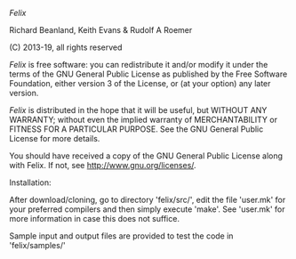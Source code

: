 
*Felix*

Richard Beanland, Keith Evans & Rudolf A Roemer

(C) 2013-19, all rights reserved

*Felix* is free software: you can redistribute it and/or modify
it under the terms of the GNU General Public License as published by
the Free Software Foundation, either version 3 of the License, or
(at your option) any later version.

*Felix* is distributed in the hope that it will be useful,
but WITHOUT ANY WARRANTY; without even the implied warranty of
MERCHANTABILITY or FITNESS FOR A PARTICULAR PURPOSE.  See the
GNU General Public License for more details.

You should have received a copy of the GNU General Public License
along with Felix.  If not, see <http://www.gnu.org/licenses/>.

Installation:

After download/cloning, go to directory 'felix/src/', edit the file 'user.mk' for your preferred compilers and then simply execute 'make'. See 'user.mk' for more information in case this does not suffice.

Sample input and output files are provided to test the code in 'felix/samples/'
